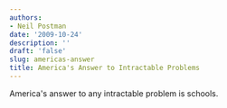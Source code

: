 ```yaml
---
authors:
- Neil Postman
date: '2009-10-24'
description: ''
draft: 'false'
slug: americas-answer
title: America's Answer to Intractable Problems
---
```

America's answer to any intractable problem is schools.



